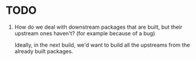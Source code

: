 # TODO

1. How do we deal with downstream packages that are built, but their upstream ones haven't?
   (for example because of a bug)

   Ideally, in the next build, we'd want to build all the upstreams from the already built packages.
